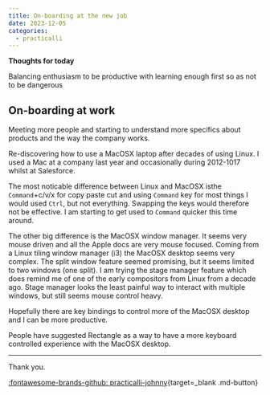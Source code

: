 ```yaml
---
title: On-boarding at the new job
date: 2023-12-05
categories:
  - practicalli
---
```


**Thoughts for today**

Balancing enthusiasm to be productive with learning enough first so as not to be dangerous

<!-- more -->


## On-boarding at work

Meeting more people and starting to understand more specifics about products and the way the company works.

Re-discovering how to use a MacOSX laptop after decades of using Linux.  I used a Mac at a company last year and occasionally during 2012-1017 whilst at Salesforce.

The most noticable difference between Linux and MacOSX isthe `Command`+c/v/x for copy paste cut and using `Command` key for most things I would used `Ctrl`, but not everything.  Swapping the keys would therefore not be effective.  I am starting to get used to `Command` quicker this time around.

The other big difference is the MacOSX window manager.  It seems very mouse driven and all the Apple docs are very mouse focused.  Coming from a Linux tiling window manager (i3) the MacOSX desktop seems very complex.  The split window feature seemed promising, but it seems limited to two windows (one split).  I am trying the stage manager feature which does remind me of one of the early compositors from Linux from a decade ago.  Stage manager looks the least painful way to interact with multiple windows, but still seems mouse control heavy.

Hopefully there are key bindings to control more of the MacOSX desktop and I can be more productive.

People have suggested Rectangle as a way to have a more keyboard controlled experience with the MacOSX desktop.

---
Thank you.

[:fontawesome-brands-github: practicalli-johnny](https://github.com/practicalli-johnny){target=_blank .md-button}

